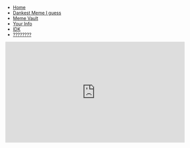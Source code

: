 <!DOCTYPE HTML>
<html>
<head>
<title>I don't care anymore</title>
<link href="/css/info.css" rel="stylesheet">
<link href="https://fonts.googleapis.com/css?family=Raleway" rel="stylesheet">
<link rel="stylesheet" href="/css/navbar.css">
</head>
<body>
<ul><li><a href="/">Home</a></li> <li><a href="/meme">Dankest Meme I guess</a></li> <li><a href="/memevault">Meme Vault</a></li> <li><a href="/info">Your Info</a></li> <li><a href="/event/IDK">IDK</a></li> <li><a href="/event/????????">????????</a></li></ul>
<iframe width="560" height="315" src="https://www.youtube.com/embed/dQw4w9WgXcQ?autoplay=1" frameborder="0" allowfullscreen=""></iframe>
</body>
</html>
